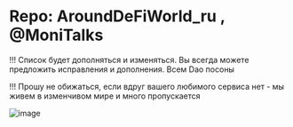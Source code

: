 # Repo: AroundDeFiWorld_ru , @MoniTalks
!!! Список будет дополняться и изменяться. Вы всегда можете предложить исправления и дополнения. Всем Dao посоны

!!! Прошу не обижаться, если вдруг вашего любимого сервиса нет - мы живем в изменчивом мире и много пропускается

![image](https://user-images.githubusercontent.com/3718268/128806410-fc39d95e-f566-4b33-9a03-f1f4681868ef.png)
